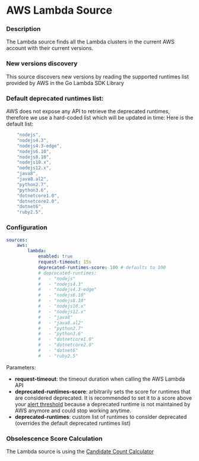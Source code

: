 # AWS Lambda Source

### Description
The Lambda source finds all the Lambda clusters in the current AWS account with their current versions.

### New versions discovery
This source discovers new versions by reading the supported runtimes list provided by AWS in the Go Lambda SDK Library

### Default deprecated runtimes list:
AWS does not expose any API to retrieve the deprecated runtimes, therefore we use a hard-coded list which will be updated in time:
Here is the default list:
```yaml
    "nodejs",
    "nodejs4.3",
    "nodejs4.3-edge",
    "nodejs6.10",
    "nodejs8.10",
    "nodejs10.x",
    "nodejs12.x",
    "java8",
    "java8.al2",
    "python2.7",
    "python3.6",
    "dotnetcore1.0",
    "dotnetcore2.0",
    "dotnet6",
    "ruby2.5",
```

### Configuration

```yaml
sources:
    aws:
        lambda:
            enabled: true 
            request-timeout: 15s
            deprecated-runtimes-score: 100 # defaults to 100
            # deprecated-runtimes:
            #   - "nodejs"
            #   - "nodejs4.3"
            #   - "nodejs4.3-edge"
            #   - "nodejs6.10"
            #   - "nodejs8.10"
            #   - "nodejs10.x"
            #   - "nodejs12.x"
            #   - "java8"
            #   - "java8.al2"
            #   - "python2.7"
            #   - "python3.6"
            #   - "dotnetcore1.0"
            #   - "dotnetcore2.0"
            #   - "dotnet6"
            #   - "ruby2.5"
```
Parameters:
- **request-timeout**: the timeout duration when calling the AWS Lambda API
- **deprecated-runtimes-score**: arbitrarily sets the score for runtimes that are considered deprecated. It is recommended to set it to a score above your [alert threshold](../../README.md#alerting-patterns-deciding-when-to-update-softwares)  because a deprecated runtime is not maintained by AWS anymore and could stop working anytime.
- **deprecated-runtimes**: custom list of runtimes to consider deprecated (overrides the default deprecated runtimes list)

### Obsolescence Score Calculation
The Lambda source is using the [Candidate Count Calculator](../calculators/candidate_count_calculator.md)